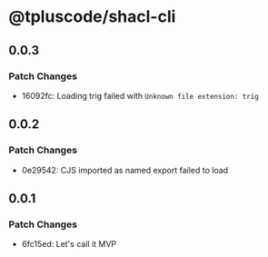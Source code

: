 # @tpluscode/shacl-cli

## 0.0.3

### Patch Changes

- 16092fc: Loading trig failed with `Unknown file extension: trig`

## 0.0.2

### Patch Changes

- 0e29542: CJS imported as named export failed to load

## 0.0.1

### Patch Changes

- 6fc15ed: Let's call it MVP
